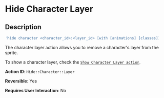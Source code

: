 # Hide Character Layer

## Description

```javascript
'hide character <character_id>:<layer_id> [with [animations] [classes]]'
```

The character layer action allows you to remove a character's layer from the sprite.

To show a character layer, check the [`Show Character Layer action`](show-character-layer.md).

**Action ID**: `Hide::Character::Layer`

**Reversible**: Yes

**Requires User Interaction**: No

